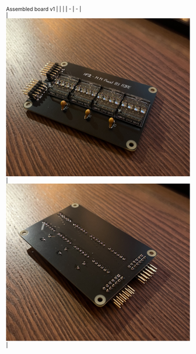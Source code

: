 Assembled board v1 
|   |   |
| - | - |  
| ![alt text](IMG_5872.jpeg)  | ![alt text](IMG_5873.jpeg) |


